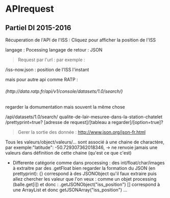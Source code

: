 # APIrequest

<h2>Partiel DI 2015-2016</h2>

Récuperation de l'API de l'ISS : Cliquez pour afficher la position de l'ISS

langage : Pocessing
langage de retour : JSON

> Request par l'url : par exemple :

/iss-now.json : position de l'ISS  l'instant

mais pour autre api comme RATP :
<h6>(http://data.ratp.fr/api/v1/console/datasets/1.0/search/)</h6>
regarder la domumentation mais souvent la même chose

/api/datasets/1.0/search/ qualite-de-lair-mesuree-dans-la-station-chatelet /prettyprint=true?
[adresse de request]/[tableau a regarder]/[option=true]?

> Gerer la sortie des donnée : http://www.json.org/json-fr.html

Tous les valeurs/object/valeurs/... sont associé à une chaine de charactère, par exemple:"latitude": -50.729307362018346,
-> ne renvoie jamais une valeurs dans définition de cette chaine (qu'est ce que c'est)

- Differente catégorie comme dans processing : des int/float/char/images à extraitre par des .getFloat
bien regarder la formation du JSON (en prettyprint):
{} correspond à des JSONObject qu'il faux extraire puis allez chercher les valeur que l'on veux : comme un objet processing (balle.get[i]) et donc : .getJSONObject("iss_position")
[] correspond à une ArrayList et donc getJSONArray("iss_position")
...
